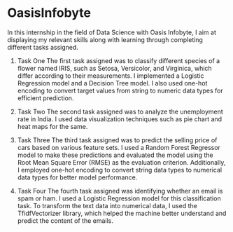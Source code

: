 # OasisInfobyte

In this internship in the field of Data Science with Oasis Infobyte, I aim at displaying my relevant skills along with learning through completing different tasks assigned.

1) Task One
The first task assigned was to classify different species of a flower named IRIS, such as Setosa, Versicolor, and Virginica, which differ according to their measurements. I
implemented a Logistic Regression model and a Decision Tree model.
I also used one-hot encoding to convert target values from string to numeric data types for efficient prediction.

2) Task Two
The second task assigned was to analyze the unemployment rate in India. I used data visualization techniques such as pie chart and heat maps for the same.

3) Task Three
The third task assigned was to predict the selling price of cars based on various feature sets.
I used a Random Forest Regressor model to make these predictions and evaluated the model using the Root Mean Square Error (RMSE) as the evaluation criterion.
Additionally, I employed one-hot encoding to convert string data types to numerical data types for better model performance.

4) Task Four
The fourth task assigned was identifying whether an email is spam or ham.
I used a Logistic Regression model for this classification task. To transform the text data into numerical data, I used the TfidfVectorizer library, which helped the machine better understand and predict the content of the emails.

